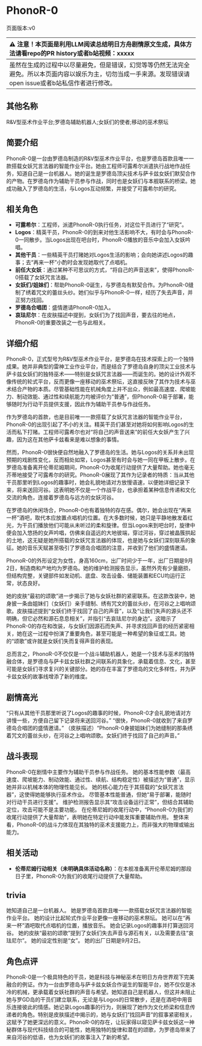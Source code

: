 # PhonoR-0
页面版本:v0
 

| :warning: 注意！本页面是利用LLM阅读总结明日方舟剧情原文生成，具体方法请看repo的PR history或者b站视频：xxxxx           |
|:----------------------------|
| 虽然在生成的过程中以尽量避免，但是错误，幻觉等等仍然无法完全避免。所以本页面内容以娱乐为主，切勿当成一手来源。发现错误请open issue或者b站私信作者进行修改。|



## 其他名称
R&V型巫术作业平台;罗德岛辅助机器人;女妖们的使者;移动的巫术祭坛
## 简要介绍
PhonoR-0是一台由罗德岛制造的R&V型巫术作业平台，也是罗德岛首款且唯一一款搭载女妖咒言法器的智能作业平台。她由工程师可露希尔派遣执行战地作战任务，知道自己是一台机器人。她的诞生是罗德岛顶尖技术与萨卡兹女妖们默契合作的产物。在罗德岛作为辅助干员参与作战，同时也是女妖们与本舰联系的桥梁。她成功融入了罗德岛的生活，与Logos互动频繁，并接受了可露希尔的研究。
## 相关角色
-   **可露希尔**：工程师，派遣PhonoR-0执行任务，对这位干员进行了“研究”。
-   **Logos**：精英干员，PhonoR-0的到来对他生活影响不大，有时会与PhonoR-0一同散步。当Logos出现在吧台时，PhonoR-0播放的音乐中会加入女妖吟唱。
-   **其他干员**：一些精英干员打赌她对Logos生活的影响；会向她讲述Logos的趣事；去“再来一杯”小酌时会发现她取代了点唱机。
-   **前任大女妖**：通过某种不可思议的方式，“将自己的声音送来”，使得PhonoR-0搭载了女妖咒言法器。
-   **女妖们/姐妹们**：帮助PhonoR-0诞生，与罗德岛有默契合作。为PhonoR-0缝制了绣着咒文的蕾丝头纱。她们似乎与PhonoR-0一样，经历了失去声音，并正努力找回。
-   **罗德岛合唱团**：盛情邀请PhonoR-0加入。
-   **哀珐尼尔**：在皮肤描述中提到，女妖们为了找回声音，要去往的地点，PhonoR-0的重要改装之一也与此相关。
## 详细介绍
PhonoR-0，正式型号为R&V型巫术作业平台，是罗德岛在技术探索上的一个独特成果。她并非典型的雷神工业作业平台，而是结合了罗德岛自身的顶尖工业技术与萨卡兹女妖们的独特巫术——特别是女妖咒言法器——而诞生的。她的设计外观不像传统的轮式平台，反而更像一座移动的巫术祭坛，这直接反映了其作为技术与巫术结合产物的本质。尽管基础性能在机械角度上并不出众，例如最高速度、爬坡能力、制动效能、通过性和续航能力均被评价为“普通”，但PhonoR-0易于部署，能够随时为行动干员提供支援，因此作为辅助干员参与作战任务。

作为罗德岛的首款，也是目前唯一一款搭载了女妖咒言法器的智能作业平台，PhonoR-0的出现引起了不小的关注。精英干员们甚至对她将如何影响Logos的生活而私下打赌。工程师可露希尔也对“将自己的声音送来”的前任大女妖产生了兴趣，因为这在其他萨卡兹看来是难以想象的事情。

然而，PhonoR-0很快便自然地融入了罗德岛的生活。她与Logos的关系并未出现预期的戏剧性变化，反而相处如常，Logos甚至有时会与她一同在甲板上散步。在罗德岛准备离开伦蒂尼姆期间，PhonoR-0为收尾行动提供了大量帮助。她也毫无芥蒂地接受了可露希尔的研究。PhonoR-0展现了其作为记录者的特质：当从其他干员那里听到Logos的趣事时，她会礼貌地请对方放慢语速，以便她详细记录下来，将来送回河谷。这表明她不仅是一个作战平台，也承担着某种信息传递和文化交流的角色，连接着罗德岛与远方的女妖河谷。

在罗德岛的休闲场合，PhonoR-0也有着独特的存在感。偶尔，她会出现在“再来一杯”酒吧，取代本应放置点唱机的位置。在大多数时候，她只是平静地散发着红光，为干员们播放他们可能从未听过的柔和旋律。但当Logos来到吧台时，旋律中便会加入悠扬的女声吟唱，仿佛来自遥远的大地彼端，穿过河谷，穿过被晶簇拱起的土地，这无疑是她所搭载的女妖咒言法器的体现，也是她与女妖们深刻联系的象征。她的音乐天赋甚至吸引了罗德岛合唱团的注意，并收到了他们的盛情邀请。

PhonoR-0的外形设定为女性，身高160cm，出厂时间少于一年，出厂日期是9月2日，制造商和产地均为罗德岛。她的维护检测报告显示，虽然外壳有少量磨损，但结构完整，关键部件如发动机、底盘、攻击设备、储能装置和ECU均运行正常，状态良好。

她的皮肤“最初的颂歌”进一步揭示了她与女妖社群的紧密联系。在这款改装中，她身披一条由姐妹们（女妖们）亲手缝制、绣有咒文的蕾丝头纱，在河谷之上唱响颂歌。皮肤描述提到“女妖们终于找回了自己的声音”，以及“让我们失声的源头还不明确，但它必然和源石息息相关”，并指引“去哀珐尼尔的身边”。这暗示了PhonoR-0的存在和改装，与女妖们因源石而失声、并寻求找回声音的经历紧密相关，她在这一过程中扮演了重要角色，甚至可能是一种希望的象征或工具。她的“颂歌”或许就是女妖们失而复得声音的表现。

总而言之，PhonoR-0不仅仅是一个战斗辅助机器人，她是一个技术与巫术的独特融合体，是罗德岛与萨卡兹女妖社群之间联系的具象化，承载着信息、文化，甚至可能是女妖们寻求复兴的关键部分。她的存在丰富了罗德岛的文化多样性，并为萨卡兹女妖的故事线增添了新的维度。
## 剧情高光
“只有从其他干员那里听说了Logos的趣事的时候，PhonoR-0才会礼貌地请对方讲慢一些，方便自己留下记录将来送回河谷。”
“很快，PhonoR-0就收到了来自罗德岛合唱团的盛情邀请。”
（皮肤描述）“PhonoR-0身披姐妹们为她缝制的那条绣着咒文的蕾丝头纱，在河谷之上唱响颂歌。女妖们终于找回了自己的声音。”
## 战斗表现
PhonoR-0在剧情中主要作为辅助干员参与作战任务。
她的基本性能参数（最高速度、爬坡能力、制动效能、通过性、续航、结构稳定性）被描述为“普通”，显示她并非以机械本体的物理性能见长。
她的核心能力在于其搭载的“女妖咒言法器”，这使得她能够执行巫术作业。
尽管基本性能普通，但她“易于部署，能随时对行动干员进行支援”。
维护检测报告显示其“攻击设备运行正常”，但结合其辅助定位，攻击可能不是主要功能。
在伦蒂尼姆的收尾行动中，“PhonoR-0为我们的收尾行动提供了大量帮助”，表明她在特定行动中能发挥重要辅助作用。
整体来看，PhonoR-0的战斗力体现在其独特的巫术支援能力上，而非强大的物理或输出能力。
## 相关活动
-   **伦蒂尼姆行动相关（未明确具体活动名称）**：在本舰准备离开伦蒂尼姆的那段日子里，PhonoR-0为我们的收尾行动提供了大量帮助。
## trivia
她知道自己是一台机器人。
她是罗德岛首款且唯一一款搭载女妖咒言法器的智能作业平台。
她的设计比起轮式作业平台更像一座移动的巫术祭坛。
她可以在“再来一杯”酒吧取代点唱机的位置，播放音乐。
她会记录Logos的趣事并打算送回河谷。
她的皮肤“最初的颂歌”提到了女妖们失去声音与源石有关，以及需要去往“哀珐尼尔”。
她的设定性别是“女”。
她的出厂日期是9月2日。
## 角色点评
PhonoR-0是一个极具特色的干员，她是科技与神秘巫术在明日方舟世界观下完美融合的例证。作为一台由罗德岛与萨卡兹女妖合作诞生的智能平台，她不仅仅是冰冷的机械，更承载着女妖社群的声音与希望。她知道自己是机器人，但这并未阻止她与罗GD岛的干员们建立联系，无论是与Logos的日常散步，还是在酒吧中用音乐连接彼此的情感。她记录Logos趣事的行为，则展现了她作为文化桥梁和信息传递者的角色。特别是皮肤描述中揭示的，她与女妖们“找回声音”的叙事紧密相关，这赋予了她更深远的意义。PhonoR-0的存在，让玩家得以窥见萨卡兹女妖这一神秘群体与现代科技结合的可能性，她用独特的旋律和潜在的颂歌，为罗德岛带来了来自河谷的低语，也为女妖们的故事注入了新的希望。